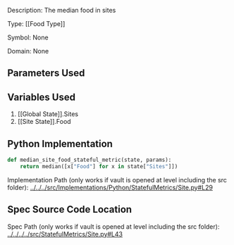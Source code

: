 Description: The median food in sites

Type: [[Food Type]]

Symbol: None

Domain: None

## Parameters Used

## Variables Used
1. [[Global State]].Sites
2. [[Site State]].Food

## Python Implementation
```python
def median_site_food_stateful_metric(state, params):
    return median([x["Food"] for x in state["Sites"]])
```
Implementation Path (only works if vault is opened at level including the src folder): [../../../src/Implementations/Python/StatefulMetrics/Site.py#L29](../../../src/Implementations/Python/StatefulMetrics/Site.py#L29)

## Spec Source Code Location

Spec Path (only works if vault is opened at level including the src folder): [../../../../src/StatefulMetrics/Site.py#L43](../../../../src/StatefulMetrics/Site.py#L43)

